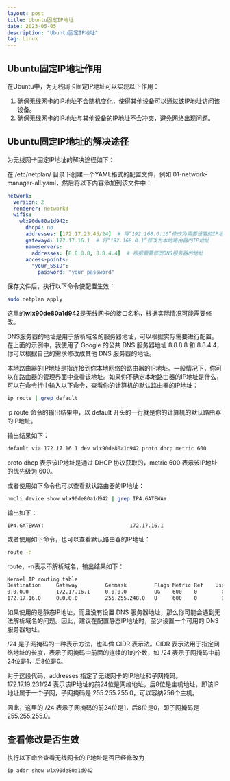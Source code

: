 ```yaml
---
layout: post
title: Ubuntu固定IP地址
date: 2023-05-05
description: "Ubuntu固定IP地址"
tag: Linux
---
```

## Ubuntu固定IP地址作用

在Ubuntu中，为无线网卡固定IP地址可以实现以下作用：

1. 确保无线网卡的IP地址不会随机变化，使得其他设备可以通过该IP地址访问该设备。
2. 确保无线网卡的IP地址与其他设备的IP地址不会冲突，避免网络出现问题。

## Ubuntu固定IP地址的解决途径

为无线网卡固定IP地址的解决途径如下：

在 /etc/netplan/ 目录下创建一个YAML格式的配置文件，例如 01-network-manager-all.yaml，然后将以下内容添加到该文件中：

```yaml
network:
  version: 2
  renderer: networkd
  wifis:
    wlx90de80a1d942:
      dhcp4: no
      addresses: [172.17.23.45/24]  # 将“192.168.0.10”修改为需要设置的IP地址
      gateway4: 172.17.16.1  # 将“192.168.0.1”修改为本地路由器的IP地址
      nameservers:
        addresses: [8.8.8.8, 8.8.4.4]  # 根据需要修改DNS服务器的地址
      access-points:
        "your_SSID":
          password: "your_password"
```

保存文件后，执行以下命令使配置生效：

```bash
sudo netplan apply
```

这里的**wlx90de80a1d942**是无线网卡的接口名称，根据实际情况可能需要修改。

DNS服务器的地址是用于解析域名的服务器地址，可以根据实际需要进行配置。在上面的示例中，我使用了 Google 的公共 DNS 服务器地址 8.8.8.8 和 8.8.4.4，你可以根据自己的需求修改成其他 DNS 服务器的地址。

本地路由器的IP地址是指连接到你本地网络的路由器的IP地址。一般情况下，你可以在路由器的管理界面中查看该地址。如果你不确定本地路由器的IP地址是什么，可以在命令行中输入以下命令，查看你的计算机的默认路由器的IP地址：

```bash
ip route | grep default
```

ip route 命令的输出结果中，以 default 开头的一行就是你的计算机的默认路由器的IP地址。

输出结果如下：

```bash
default via 172.17.16.1 dev wlx90de80a1d942 proto dhcp metric 600
```

proto dhcp 表示该IP地址是通过 DHCP 协议获取的，metric 600 表示该IP地址的优先级为 600。

或者使用如下命令也可以查看默认路由器的IP地址：

```bash
nmcli device show wlx90de80a1d942 | grep IP4.GATEWAY
```

输出如下：

```text
IP4.GATEWAY:                            172.17.16.1
```

或者使用如下命令，也可以查看默认路由器的IP地址：

```bash
route -n
```

route，-n表示不解析域名，输出结果如下：

```bash
Kernel IP routing table
Destination     Gateway         Genmask         Flags Metric Ref    Use Iface
0.0.0.0         172.17.16.1     0.0.0.0         UG    600    0        0 wlx90de80a761a3
172.17.16.0     0.0.0.0         255.255.248.0   U     600    0        0 wlx90de80a761a3
```



如果使用的是静态IP地址，而且没有设置 DNS 服务器地址，那么你可能会遇到无法解析域名的问题。因此，建议在配置静态IP地址时，至少设置一个可用的 DNS 服务器地址。

/24 是子网掩码的一种表示方法，也叫做 CIDR 表示法。CIDR 表示法用于指定网络地址的长度，表示子网掩码中前面的连续的1的个数，如 /24 表示子网掩码中前24位是1，后8位是0。

对于这段代码，addresses 指定了无线网卡的IP地址和子网掩码。172.17.19.231/24 表示该IP地址的前24位是网络地址，后8位是主机地址，即该IP地址属于一个子网，子网掩码是 255.255.255.0，可以容纳256个主机。

因此，这里的 /24 表示子网掩码的前24位是1，后8位是0，即子网掩码是 255.255.255.0。

## 查看修改是否生效

执行以下命令查看无线网卡的IP地址是否已经修改为
    
 ```bash
 ip addr show wlx90de80a1d942
 ```